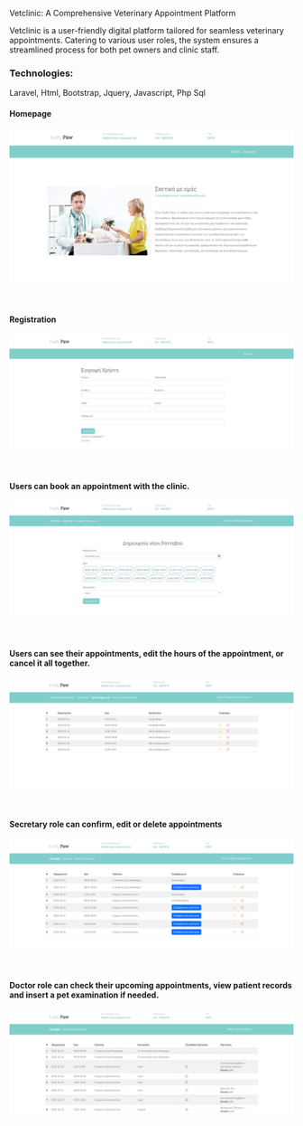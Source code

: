 Vetclinic: A Comprehensive Veterinary Appointment Platform

Vetclinic is a user-friendly digital platform tailored for seamless veterinary appointments. Catering to various user roles, the system ensures a streamlined process for both pet owners and clinic staff.

<h3>Technologies:</h3>
    <p>Laravel, Html, Bootstrap, Jquery, Javascript, Php Sql</p>

<h4>Homepage</h4>

![My Image](!screenshots/home.png)

<br/>

<h4>Registration</h4>

![My Image](!screenshots/register.png)

<br/>

<h4>Users can book an appointment with the clinic.</h4>

![My Image](!screenshots/create_appointment.png)

<br/>

<h4>Users can see their appointments, edit the hours of the appointment, or cancel it all together.</h4>

![My Image](!screenshots/user_appointments.png)

<br/>

<h4>Secretary role can confirm, edit or delete appointments</h4>

![My Image](!screenshots/secretary_appointments.png)

<br/>

<h4>Doctor role can check their upcoming appointments, view patient records and insert a pet examination if needed.</h4>

![My Image](!screenshots/doctor_appointments.png)
